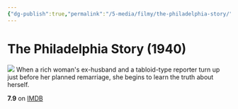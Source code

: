 ```yaml
---
{"dg-publish":true,"permalink":"/5-media/filmy/the-philadelphia-story/","contentClasses":"movie","tags":["to-watch","фильм","#Comedy","#Romance"],"created":"2024-01-20T05:39:04.972+07:00","updated":"2024-01-20T05:55:02.296+07:00"}
---
```


# The Philadelphia Story (1940)
![](https://m.media-amazon.com/images/M/MV5BYjQ4ZDA4NGMtMTkwYi00NThiLThhZDUtZTEzNTAxOWYyY2E4XkEyXkFqcGdeQXVyMjUxODE0MDY@._V1_SX300.jpg)
When a rich woman's ex-husband and a tabloid-type reporter turn up just before her planned remarriage, she begins to learn the truth about herself.

**7.9** on [IMDB](https://www.imdb.com/title/tt0032904)
